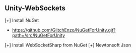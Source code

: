 ## Unity-WebSockets

[+] Install NuGet
  - https://github.com/GlitchEnzo/NuGetForUnity.git?path=/src/NuGetForUnity

[+] Install WebSocketSharp from NuGet
[+] Newtonsoft Json

